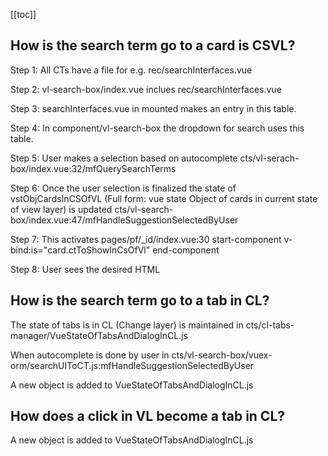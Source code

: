 [[toc]]

## How is the search term go to a card is CSVL?

Step 1: All CTs have a file for e.g. rec/searchInterfaces.vue

Step 2: vl-search-box/index.vue inclues rec/searchInterfaces.vue

Step 3: searchInterfaces.vue in mounted makes an entry in this table.

Step 4: In component/vl-search-box the dropdown for search uses this table.

Step 5: User makes a selection based on autocomplete
cts/vl-serach-box/index.vue:32/mfQuerySearchTerms

Step 6: Once the user selection is finalized the state of vstObjCardsInCSOfVL (Full form: vue state Object of cards in current state of view layer)
is updated cts/vl-search-box/index.vue:47/mfHandleSuggestionSelectedByUser

Step 7: This activates pages/pf/\_id/index.vue:30
start-component v-bind:is="card.ctToShowInCsOfVl" end-component

Step 8: User sees the desired HTML

## How is the search term go to a tab in CL?

The state of tabs is in CL (Change layer) is maintained in cts/cl-tabs-manager/VueStateOfTabsAndDialogInCL.js

When autocomplete is done by user in cts/vl-search-box/vuex-orm/searchUIToCT.js:mfHandleSuggestionSelectedByUser

A new object is added to VueStateOfTabsAndDialogInCL.js

## How does a click in VL become a tab in CL?

A new object is added to VueStateOfTabsAndDialogInCL.js
